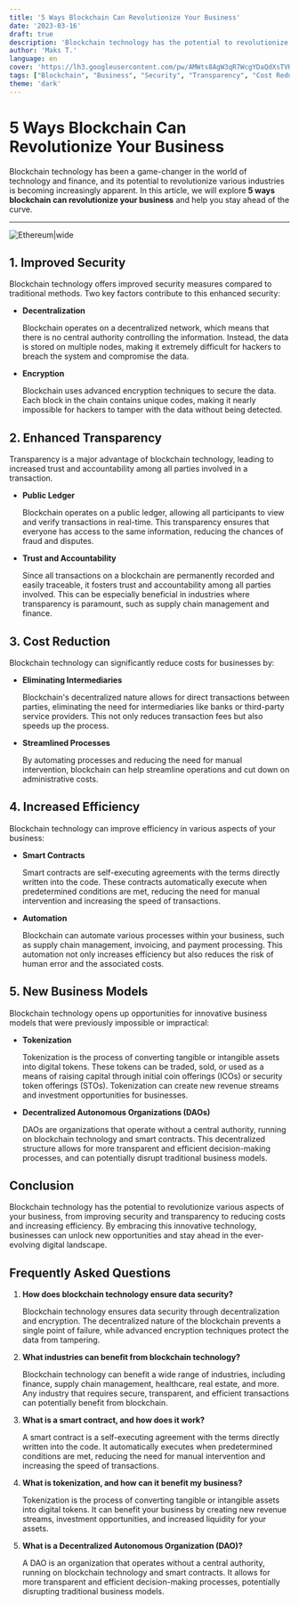 ```yaml
---
title: '5 Ways Blockchain Can Revolutionize Your Business'
date: '2023-03-16'
draft: true
description: 'Blockchain technology has the potential to revolutionize the way businesses operate by increasing efficiency, reducing costs, and improving security. In this article, we explore five ways that blockchain can benefit your business.'
author: 'Maks T.'
language: en
cover: 'https://lh3.googleusercontent.com/pw/AMWts8AgW3qR7WcgYDaQdXsTVKZ9w58egd5w-Vnzn64LJEyO5ZamhaR3mPF7EDQ9beZfHhNiV4mZ2KPqD08vm7VK1dwcceNSqZrWTxe86z2DixwAGrW6M4s=w2400'
tags: ["Blockchain", "Business", "Security", "Transparency", "Cost Reduction", "Efficiency", "New Business Models", "Smart Contracts", "Decentralization"]
theme: 'dark'
---
```


# 5 Ways Blockchain Can Revolutionize Your Business

Blockchain technology has been a game-changer in the world of technology and finance, and its potential to revolutionize various industries is becoming increasingly apparent. In this article, we will explore **5 ways blockchain can revolutionize your business** and help you stay ahead of the curve.

***

![Ethereum|wide](https://lh3.googleusercontent.com/pw/AMWts8AgW3qR7WcgYDaQdXsTVKZ9w58egd5w-Vnzn64LJEyO5ZamhaR3mPF7EDQ9beZfHhNiV4mZ2KPqD08vm7VK1dwcceNSqZrWTxe86z2DixwAGrW6M4s=w2400 "5 Ways Blockchain Can Revolutionize Your Business")

## 1. Improved Security

Blockchain technology offers improved security measures compared to traditional methods. Two key factors contribute to this enhanced security:

- **Decentralization**
    
    Blockchain operates on a decentralized network, which means that there is no central authority controlling the information. Instead, the data is stored on multiple nodes, making it extremely difficult for hackers to breach the system and compromise the data.
    
- **Encryption**
    
    Blockchain uses advanced encryption techniques to secure the data. Each block in the chain contains unique codes, making it nearly impossible for hackers to tamper with the data without being detected.
    

## 2. Enhanced Transparency

Transparency is a major advantage of blockchain technology, leading to increased trust and accountability among all parties involved in a transaction.

- **Public Ledger**
    
    Blockchain operates on a public ledger, allowing all participants to view and verify transactions in real-time. This transparency ensures that everyone has access to the same information, reducing the chances of fraud and disputes.
    
- **Trust and Accountability**
    
    Since all transactions on a blockchain are permanently recorded and easily traceable, it fosters trust and accountability among all parties involved. This can be especially beneficial in industries where transparency is paramount, such as supply chain management and finance.
    

## 3. Cost Reduction

Blockchain technology can significantly reduce costs for businesses by:

- **Eliminating Intermediaries**
    
    Blockchain's decentralized nature allows for direct transactions between parties, eliminating the need for intermediaries like banks or third-party service providers. This not only reduces transaction fees but also speeds up the process.
    
- **Streamlined Processes**
    
    By automating processes and reducing the need for manual intervention, blockchain can help streamline operations and cut down on administrative costs.
    

## 4. Increased Efficiency

Blockchain technology can improve efficiency in various aspects of your business:

- **Smart Contracts**
    
    Smart contracts are self-executing agreements with the terms directly written into the code. These contracts automatically execute when predetermined conditions are met, reducing the need for manual intervention and increasing the speed of transactions.
    
- **Automation**
    
    Blockchain can automate various processes within your business, such as supply chain management, invoicing, and payment processing. This automation not only increases efficiency but also reduces the risk of human error and the associated costs.
    

## 5. New Business Models

Blockchain technology opens up opportunities for innovative business models that were previously impossible or impractical:

- **Tokenization**
    
    Tokenization is the process of converting tangible or intangible assets into digital tokens. These tokens can be traded, sold, or used as a means of raising capital through initial coin offerings (ICOs) or security token offerings (STOs). Tokenization can create new revenue streams and investment opportunities for businesses.
    
- **Decentralized Autonomous Organizations (DAOs)**
    
    DAOs are organizations that operate without a central authority, running on blockchain technology and smart contracts. This decentralized structure allows for more transparent and efficient decision-making processes, and can potentially disrupt traditional business models.
    

## Conclusion

Blockchain technology has the potential to revolutionize various aspects of your business, from improving security and transparency to reducing costs and increasing efficiency. By embracing this innovative technology, businesses can unlock new opportunities and stay ahead in the ever-evolving digital landscape.

## Frequently Asked Questions

1. **How does blockchain technology ensure data security?**
    
    Blockchain technology ensures data security through decentralization and encryption. The decentralized nature of the blockchain prevents a single point of failure, while advanced encryption techniques protect the data from tampering.
    
2. **What industries can benefit from blockchain technology?**
    
    Blockchain technology can benefit a wide range of industries, including finance, supply chain management, healthcare, real estate, and more. Any industry that requires secure, transparent, and efficient transactions can potentially benefit from blockchain.
    
3. **What is a smart contract, and how does it work?**
    
    A smart contract is a self-executing agreement with the terms directly written into the code. It automatically executes when predetermined conditions are met, reducing the need for manual intervention and increasing the speed of transactions.
    
4. **What is tokenization, and how can it benefit my business?**
    
    Tokenization is the process of converting tangible or intangible assets into digital tokens. It can benefit your business by creating new revenue streams, investment opportunities, and increased liquidity for your assets.
    
5. **What is a Decentralized Autonomous Organization (DAO)?**
    
    A DAO is an organization that operates without a central authority, running on blockchain technology and smart contracts. It allows for more transparent and efficient decision-making processes, potentially disrupting traditional business models.